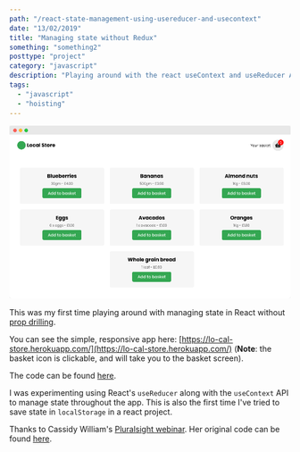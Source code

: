 ```yaml
---
path: "/react-state-management-using-usereducer-and-usecontext"
date: "13/02/2019"
title: "Managing state without Redux"
something: "something2"
posttype: "project"
category: "javascript"
description: "Playing around with the react useContext and useReducer API to manage state"
tags:
  - "javascript"
  - "hoisting"
---
```


![local-store-react-app](./local-store.png)

This was my first time playing around with managing state in React without [prop drilling](https://kentcdodds.com/blog/prop-drilling/).

You can see the simple, responsive app here: [https://lo-cal-store.herokuapp.com/](https://lo-cal-store.herokuapp.com/) (**Note**: the basket icon is clickable, and will take you to the basket screen).

The code can be found [here](https://github.com/nkhil/local-store).

I was experimenting using React's `useReducer` along with the `useContext` API to manage state throughout the app. This is also the first time I've tried to save state in `localStorage` in a react project.

Thanks to Cassidy William's [Pluralsight webinar](https://www.youtube.com/watch?v=vrmpUCpmawg). Her original code can be found [here](https://github.com/cassidoo/reading-challenge-webinar).
